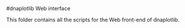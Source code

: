 #dnaplotlib Web interface

This folder contains all the scripts for the Web front-end of dnaplotlib.
